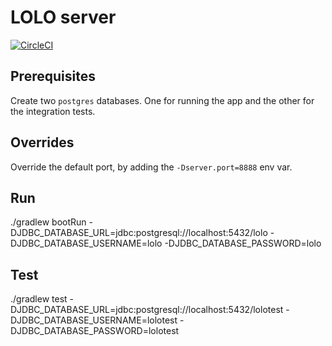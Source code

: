 # LOLO server

[![CircleCI](https://circleci.com/gh/lologr/serlolo.svg?style=svg)](https://circleci.com/gh/lologr/serlolo)

## Prerequisites

Create two `postgres` databases. One for running the app and the other for
the integration tests.

## Overrides

Override the default port, by adding the `-Dserver.port=8888` env var.

## Run
./gradlew bootRun -DJDBC_DATABASE_URL=jdbc:postgresql://localhost:5432/lolo -DJDBC_DATABASE_USERNAME=lolo -DJDBC_DATABASE_PASSWORD=lolo

## Test
./gradlew test -DJDBC_DATABASE_URL=jdbc:postgresql://localhost:5432/lolotest -DJDBC_DATABASE_USERNAME=lolotest -DJDBC_DATABASE_PASSWORD=lolotest
